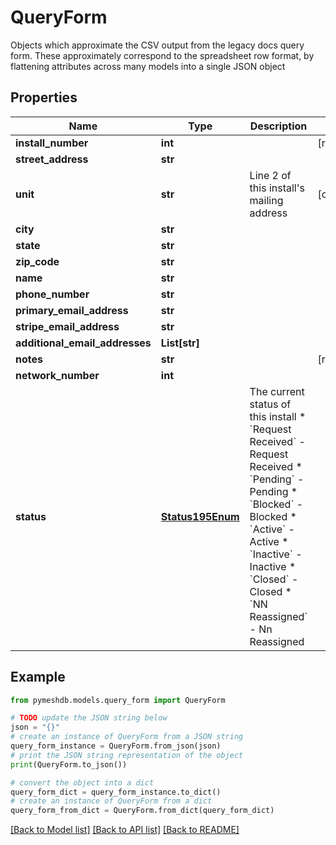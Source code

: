 # QueryForm

Objects which approximate the CSV output from the legacy docs query form. These approximately correspond to the spreadsheet row format, by flattening attributes across many models into a single JSON object

## Properties

Name | Type | Description | Notes
------------ | ------------- | ------------- | -------------
**install_number** | **int** |  | [readonly] 
**street_address** | **str** |  | 
**unit** | **str** | Line 2 of this install&#39;s mailing address | [optional] 
**city** | **str** |  | 
**state** | **str** |  | 
**zip_code** | **str** |  | 
**name** | **str** |  | 
**phone_number** | **str** |  | 
**primary_email_address** | **str** |  | 
**stripe_email_address** | **str** |  | 
**additional_email_addresses** | **List[str]** |  | 
**notes** | **str** |  | [readonly] 
**network_number** | **int** |  | 
**status** | [**Status195Enum**](Status195Enum.md) | The current status of this install  * &#x60;Request Received&#x60; - Request Received * &#x60;Pending&#x60; - Pending * &#x60;Blocked&#x60; - Blocked * &#x60;Active&#x60; - Active * &#x60;Inactive&#x60; - Inactive * &#x60;Closed&#x60; - Closed * &#x60;NN Reassigned&#x60; - Nn Reassigned | 

## Example

```python
from pymeshdb.models.query_form import QueryForm

# TODO update the JSON string below
json = "{}"
# create an instance of QueryForm from a JSON string
query_form_instance = QueryForm.from_json(json)
# print the JSON string representation of the object
print(QueryForm.to_json())

# convert the object into a dict
query_form_dict = query_form_instance.to_dict()
# create an instance of QueryForm from a dict
query_form_from_dict = QueryForm.from_dict(query_form_dict)
```
[[Back to Model list]](../README.md#documentation-for-models) [[Back to API list]](../README.md#documentation-for-api-endpoints) [[Back to README]](../README.md)


